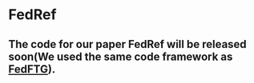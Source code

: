 # FedRef
## The code for our paper FedRef will be released soon(We used the same code framework as [FedFTG](https://github.com/ZhangLin-PKU/FedFTG)).
